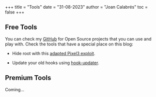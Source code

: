 +++ 
title = "Tools" 
date = "31-08-2023" 
author = "Joan Calabrés" 
toc = false
+++

## Free Tools

You can check my [GitHub](https://github.com/jcalabres) for Open Source projects that you can use and play with. Check the tools that have a special place on this blog: 

* Hide root with this [adapted Pixel3 exploit](https://github.com/jcalabres/root-exploit-pixel3).

* Update your old hooks using [hook-updater](https://github.com/jcalabres/hook-updater).

## Premium Tools

Coming...